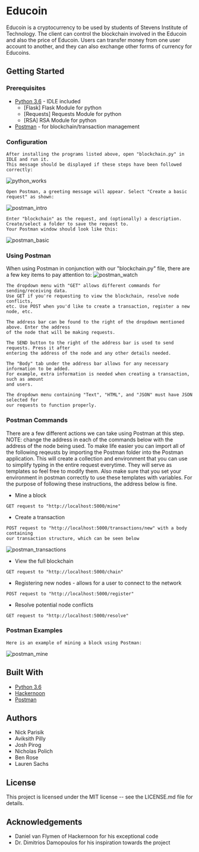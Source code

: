 # Educoin
Educoin is a cryptocurrency to be used by students of Stevens Institute of Technology. 
The client can control the blockchain involved in the Educoin and also the price of Educoin. 
Users can transfer money from one user account to another, 
and they can also exchange other forms of currency for Educoins.

## Getting Started
### Prerequisites
* [Python 3.6](https://www.python.org/downloads/) - IDLE included
	* [Flask] Flask Module for python
	* [Requests] Requests Module for python
	* [RSA] RSA Module for python
* [Postman](https://www.getpostman.com/apps) - for blockchain/transaction management

### Configuration
```
After installing the programs listed above, open "blockchain.py" in IDLE and run it.
This message should be displayed if these steps have been followed correctly:
```
![python_works](/docs/images/python_works.png)


```
Open Postman, a greeting message will appear. Select "Create a basic request" as shown:
```
![postman_intro](/docs/images/postman_intro.png)

```
Enter "blockchain" as the request, and (optionally) a description. Create/select a folder to save the request to.
Your Postman window should look like this:
```
![postman_basic](//docs/images/postman_basic.png)

### Using Postman
When using Postman in conjunction with our "blockchain.py" file, there are a few key items
to pay attention to:
![postman_watch](/docs/images/postman_watch.png)

```
The dropdown menu with "GET" allows different commands for sending/receiving data.
Use GET if you're requesting to view the blockchain, resolve node conflicts,
etc. Use POST when you'd like to create a transaction, register a new node, etc.
```

```
The address bar can be found to the right of the dropdown mentioned above. Enter the address
of the node that will be making requests.
```

```
The SEND button to the right of the address bar is used to send requests. Press it after
entering the address of the node and any other details needed.
```

```
The "Body" tab under the address bar allows for any necessary information to be added.
For example, extra information is needed when creating a transaction, such as amount 
and users. 
```

```
The dropdown menu containing "Text", "HTML", and "JSON" must have JSON selected for 
our requests to function properly.
```
### Postman Commands
There are a few different actions we can take using Postman at this step.
NOTE: change the address in each of the commands below with the address of the node
being used. To make life easier you can import all of the following reqeusts by importing the Postman folder into the Postman application. This will create a collection and environment that you can use to simplify typing in the entire request everytime. They will serve as templates so feel free to modify them. Also make sure that you set your environment in postman correctly to use these templates with variables. 
For the purpose of following these instructions, the address below is fine.

* Mine a block
```
GET request to "http://localhost:5000/mine"
```

* Create a transaction
```
POST request to "http://localhost:5000/transactions/new" with a body containing
our transaction structure, which can be seen below
```
![postman_transactions](/docs/images/postman_transactions.png)


* View the full blockchain
```
GET request to "http://localhost:5000/chain"
```

* Registering new nodes - allows for a user to connect to the network
```
POST request to "http://localhost:5000/register"
```

* Resolve potential node conflicts
```
GET request to "http://localhost:5000/resolve"
```

### Postman Examples
```
Here is an example of mining a block using Postman:
```
![postman_mine](/docs/images/postman_mine.png)

## Built With
* [Python 3.6](https://www.python.org/downloads/)
* [Hackernoon](https://hackernoon.com/learn-blockchains-by-building-one-117428612f46)
* [Postman](https://www.getpostman.com/apps)

## Authors
* Nick Parisik
* Aviksith Pilly
* Josh Pirog
* Nicholas Polich
* Ben Rose
* Lauren Sachs

## License 
This project is licensed under the MIT license -- see the LICENSE.md file for details.

## Acknowledgements
* Daniel van Flymen of Hackernoon for his exceptional code
* Dr. Dimitrios Damopoulos for his inspiration towards the project
